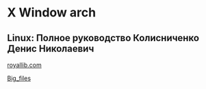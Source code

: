 
# Х Window arch 

## Linux: Полное руководство Колисниченко Денис Николаевич

[royallib.com](https://royallib.com/read/kolisnichenko_denis/Linux_polnoe_rukovodstvo.html#0)

[Big_files](E:\Node_projects\Node_Way\NBase\BigIssue)